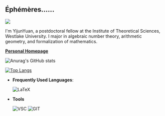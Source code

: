 ## Éphémères......

![](https://komarev.com/ghpvc/?username=YijunYuan)

I'm YijunYuan, a postdoctoral fellow at the Institute of Theoretical Sciences, Westlake University. I major in algebraic number theory, arithmetic geometry, and formalization of mathematics.

[**Personal Homepage**](https://yijunyuan.github.io)

![Anurag's GitHub stats](https://github-readme-stats.vercel.app/api?username=YijunYuan&show_icons=true&theme=radical)

[![Top Langs](https://github-readme-stats.vercel.app/api/top-langs/?username=YijunYuan&layout=compact)](https://github.com/anuraghazra/github-readme-stats)

- **Frequently Used Languages**:
    
    ![LaTeX](https://img.shields.io/badge/latex-%23008080.svg?style=for-the-badge&logo=latex&logoColor=white)

- **Tools**

    ![VSC](https://img.shields.io/badge/VSCode-0078D4?style=for-the-badge&logo=visual%20studio%20code&logoColor=white)
    ![GIT](https://img.shields.io/badge/git%20-%23F05033.svg?&style=for-the-badge&logo=git&logoColor=white)
    
